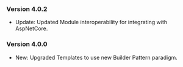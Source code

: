 ﻿### Version 4.0.2

- Update: Updated Module interoperability for integrating with AspNetCore.

### Version 4.0.0

- New: Upgraded Templates to use new Builder Pattern paradigm.